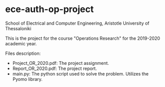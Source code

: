 # ece-auth-op-project
School of Electrical and Computer Engineering, Aristotle University of Thessaloniki

This is the project for the course "Operations Research" for the 2019-2020 academic year.

Files description:
- Project_OR_2020.pdf:  The project assignment.
- Report_OR_2020.pdf:   The project report.
- main.py:              The python script used to solve the problem. Utilizes the Pyomo library.
